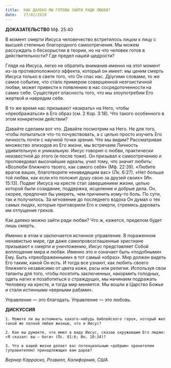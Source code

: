 ```yaml
---
title:  КАК ДАЛЕКО МЫ ГОТОВЫ ЗАЙТИ РАДИ ЛЮБВИ?
date:   27/02/2018
---
```


**ДОКАЗАТЕЛЬСТВО** Мф. 25:40

В момент смерти Иисуса человечество встретилось лицом к лицу с высшей степенью благородного самоотречения. Мы можем рассуждать о бескорыстии в теории, но на что человек готов в действительности? Где предел нашей щедрости?

Глядя на Иисуса, легко не обратить внимания именно на этот момент из-за противоположного эффекта, который он имеет: мы ценим смерть Иисуса только в свете того, что Он спас нас. Другими словами, то же самое событие, что стало примером совершенной неэгоистичной любви, может привести к появлению в нас сосредоточенности на самих себе. Существует опасность того, что мы злоупотребим Его жертвой и навредим себе.

В то же время нас призывают «взирать» на Него, чтобы «преображаться» в Его образ (см. 2 Кор. 3:18). Что такого особенного в этом конкретном действии?

Давайте сделаем вот что. Давайте посмотрим на Него. Не для того, чтобы попытаться что-то почувствовать, а с целью просто изучить Его личность почти с научной точки зрения. Что мы видим? Рассматривая множество эпизодов из Его жизни, мы встречаем Личность удивительную и уникальную. Иисус говорил о любви, практически неизвестной до этого (и после тоже). Он призывал к самоотречению и проповедовал высочайшие идеалы, учил тому, что значит любить: «Возлюби ближнего твоего, как самого себя» (Мф. 22:39). «Любите врагов ваших, благотворите ненавидящим вас» (Лк. 6:27). «Нет больше той любви, как если кто положит душу свою за друзей своих» (Ин. 15:13). Подвиг Иисуса на кресте стал завершением жизни, целью которой были созидание, поддержка, исцеление и добрые дела. Он, скорее, предпочел бы умереть, чем причинить кому-то боль. По сути, так и получилось. За мгновение до последнего вздоха Он думал о тех самых людях, которые приговорили Его к смерти, стремясь даровать им отпущение грехов.

Как далеко можно зайти ради любви? Что ж, кажется, пределом будет лишь смерть.

Именно в этом и заключается истинное управление. В пораженном ненавистью мире, где даже самопровозглашенные христиане призывают к смерти и уничтожению, Иисус представляет Собой воплощение мира и любви. Именно это и означает быть «подобными» Ему. Быть «преображенными» в тот самый «образ». Мир должен видеть Его таким, какой Он есть. И тогда все узнают, как любить своего ближнего независимо от цвета кожи, расы или религии. Используя свои таланты для того, чтобы посетить заключенных, накормить голодных, одеть нагих и позаботиться о страждущих, мы начинаем подражать Человеку на кресте, и тогда мир меняется. Мы вошли в Царство Божье и стали истинными «верными рабами».

Управление — это благодать. Управление — это любовь.

**ДИСКУССИЯ**

`1. Можете ли вы вспомнить какого-нибудь библейского героя, который жил такой же полной любви жизнью, что и Иисус?`

`2. Как вы думаете, что имел в виду Иисус, сказав окружавшим Его людям: «Я сказал: вы — боги» (Пс. 81:6; Ин. 10:34)?`

`3. Что в вашей жизни делает вас потенциальным «добрым» хранителем (управителем) принадлежащих вам даров?`

_Вернер Карраско, Розвилл, Калифорния, США_